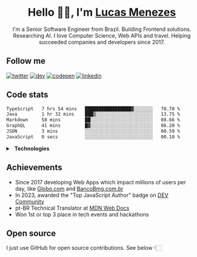 <h1 align="center">Hello 👋🏻, I'm <a href="https://lucasm.dev">Lucas Menezes</a></h1>
<p align="center">I'm a Senior Software Engineer from  Brazil. Building Frontend solutions. Researching AI. I love Computer Science, Web APIs and travel. Helping succeeded companies and developers since 2017.</p>

## Follow me
[![twitter](https://skillicons.dev/icons?i=twitter)](https://twitter.com/lucasmezs/)
[![dev](https://skillicons.dev/icons?i=devto)](https://dev.to/lucasm/)
[![codepen](https://skillicons.dev/icons?i=codepen)](https://codepen.io/lucasm/)
[![linkedin](https://skillicons.dev/icons?i=linkedin)](https://linkedin.com/in/lucasmezs/)

## Code stats

<!--START_SECTION:waka-->

```txt
TypeScript   7 hrs 54 mins   █████████████████▓░░░░░░░   70.70 %
Java         1 hr 32 mins    ███▒░░░░░░░░░░░░░░░░░░░░░   13.75 %
Markdown     58 mins         ██░░░░░░░░░░░░░░░░░░░░░░░   08.66 %
GraphQL      41 mins         █▓░░░░░░░░░░░░░░░░░░░░░░░   06.20 %
JSON         3 mins          ░░░░░░░░░░░░░░░░░░░░░░░░░   00.59 %
JavaScript   0 secs          ░░░░░░░░░░░░░░░░░░░░░░░░░   00.10 %
```

<!--END_SECTION:waka-->

<details>
<summary><strong>&nbsp;&nbsp;Technologies</strong></summary>
</br>

[![vscode](https://skillicons.dev/icons?i=vscode)](https://code.visualstudio.com/)
[![typescript](https://skillicons.dev/icons?i=typescript)](https://typescriptlang.org/)
[![react](https://skillicons.dev/icons?i=react)](https://react.dev)
[![nextjs](https://skillicons.dev/icons?i=nextjs)](https://nextjs.org/)
[![css](https://skillicons.dev/icons?i=css)](https://developer.mozilla.org/docs/Web/CSS)
[![webpack](https://skillicons.dev/icons?i=webpack)](https://webpack.js.org/)
[![sass](https://skillicons.dev/icons?i=sass)](https://sass-lang.com/)
[![html](https://skillicons.dev/icons?i=html)](https://developer.mozilla.org/docs/Web/HTML)
[![javascript](https://skillicons.dev/icons?i=javascript)](https://developer.mozilla.org/docs/Web/JavaScript)
[![nodejs](https://skillicons.dev/icons?i=nodejs)](https://nodejs.org)
[![graphql](https://skillicons.dev/icons?i=graphql)](https://graphql.org/)
[![docker](https://skillicons.dev/icons?i=docker)](https://docker.com/)
[![git](https://skillicons.dev/icons?i=git)](https://git-scm.com/)
[![jest](https://skillicons.dev/icons?i=jest)](https://jestjs.io/)
[![vue](https://skillicons.dev/icons?i=vue)](https://vuejs.org/)
[![angular](https://skillicons.dev/icons?i=angular)](https://angular.io/)
[![java](https://skillicons.dev/icons?i=java)](https://java.com/)
[![c](https://skillicons.dev/icons?i=c)](https://w3schools.com/c/)
[![wordpress](https://skillicons.dev/icons?i=wordpress)](https://wordpress.org/)
[![postgresql](https://skillicons.dev/icons?i=postgresql)](https://postgresql.org/)
[![cloudflare](https://skillicons.dev/icons?i=cloudflare)](https://cloudflare.com/)
[![aws](https://skillicons.dev/icons?i=aws)](https://aws.amazon.com/)
[![azure](https://skillicons.dev/icons?i=azure)](https://azure.microsoft.com/)
[![gcp](https://skillicons.dev/icons?i=gcp)](https://cloud.google.com/)
[![nginx](https://skillicons.dev/icons?i=nginx)](https://nginx.com/)
[![styledcomponents](https://skillicons.dev/icons?i=styledcomponents)](https://styled-components.com/)
[![svg](https://skillicons.dev/icons?i=svg)](https://developer.mozilla.org/docs/Web/SVG)
[![vim](https://skillicons.dev/icons?i=vim)](https://neovim.io/)
[![linux](https://skillicons.dev/icons?i=linux)](https://distrochooser.de/)
[![apple](https://skillicons.dev/icons?i=apple)](https://apple.com/macos)
[![grafana](https://skillicons.dev/icons?i=grafana)](https://grafana.com/)


</details>

## Achievements
- Since 2017 developing Web Apps which impact millions of users per day, like [Globo.com](https://www.globo.com/?utm_source=lucasm.dev) and [BancoBmg.com.br](https://www.bancobmg.com.br/?utm_source=lucasm.dev)
- In 2023, awarded the "Top JavaScript Author" badge on [DEV Community](https://dev.to/lucasm/)
- pt-BR Technical Translator at [MDN Web Docs](https://github.com/mdn/)
- Won 1st or top 3 place in tech events and hackathons

## Open source
I just use GitHub for open source contributions. See below 👇🏻
